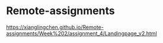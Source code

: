 # Remote-assignments
https://xianglingchen.github.io/Remote-assignments/Week%202/assignment_4/Landingpage_v2.html
